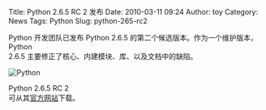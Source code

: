 Title: Python 2.6.5 RC 2 发布
Date: 2010-03-11 09:24
Author: toy
Category: News
Tags: Python
Slug: python-265-rc2

Python 开发团队已发布 Python 2.6.5
的第二个候选版本。作为一个维护版本，Python  
2.6.5 主要修正了核心、内建模块、库、以及文档中的缺陷。

![Python](http://i.linuxtoy.org/i/2007/09/python-logo.png)

Python 2.6.5 RC 2  
可从其[官方网站](http://www.python.org/download/releases/2.6.5/)下载。
